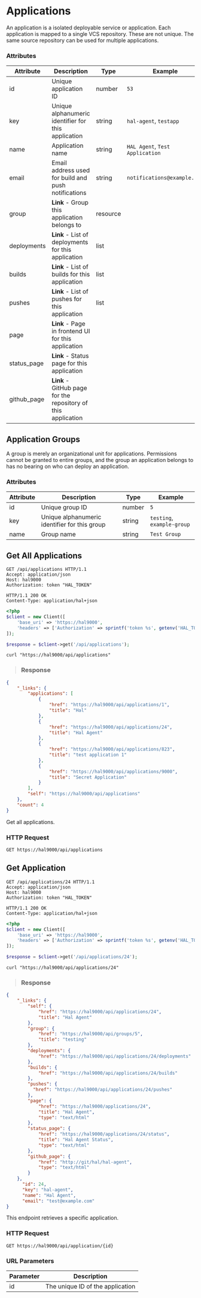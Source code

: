 # Applications

An application is a isolated deployable service or application. Each application is mapped to
a single VCS repository. These are not unique. The same source repository can be used
for multiple applications.

### Attributes

Attribute       | Description                                                   | Type     | Example
--------------- | ------------------------------------------------------------- | -------- | -------------
id              | Unique application ID                                         | number   | `53`
key             | Unique alphanumeric identifier for this application           | string   | `hal-agent`, `testapp`
name            | Application name                                              | string   | `HAL Agent`, `Test Application`
email           | Email address used for build and push notifications           | string   | `notifications@example.com`
group           | **Link** - Group this application belongs to                  | resource |
deployments     | **Link** - List of deployments for this application           | list     |
builds          | **Link** - List of builds for this application                | list     |
pushes          | **Link** - List of pushes for this application                | list     |
page            | **Link** - Page in frontend UI for this application           |
status_page     | **Link** - Status page for this application                   |
github_page     | **Link** - GitHub page for the repository of this application |

## Application Groups

A group is merely an organizational unit for applications. Permissions cannot be granted to entire groups, and the group
an application belongs to has no bearing on who can deploy an application.

### Attributes

Attribute       | Description                                         | Type     | Example
--------------- | --------------------------------------------------- | -------- | -------------
id              | Unique group ID                                     | number   | `5`
key             | Unique alphanumeric identifier for this group       | string   | `testing`, `example-group`
name            | Group name                                          | string   | `Test Group`


## Get All Applications

```http
GET /api/applications HTTP/1.1
Accept: application/json
Host: hal9000
Authorization: token "HAL_TOKEN"
```

``` http
HTTP/1.1 200 OK
Content-Type: application/hal+json
```

```php
<?php
$client = new Client([
    'base_uri' => 'https://hal9000',
    'headers' => ['Authorization' => sprintf('token %s', getenv('HAL_TOKEN'))]
]);

$response = $client->get('/api/applications');
```

```shell
curl "https://hal9000/api/applications"
```

> ### Response

```json
{
    "_links": {
        "applications": [
            {
                "href": "https://hal9000/api/applications/1",
                "title": "Hal"
            },
            {
                "href": "https://hal9000/api/applications/24",
                "title": "Hal Agent"
            },
            {
                "href": "https://hal9000/api/applications/823",
                "title": "test application 1"
            },
            {
                "href": "https://hal9000/api/applications/9000",
                "title": "Secret Application"
            }
        ],
        "self": "https://hal9000/api/applications"
    },
    "count": 4
}
```

Get all applications.

### HTTP Request

`GET https://hal9000/api/applications`

## Get Application

```http
GET /api/applications/24 HTTP/1.1
Accept: application/json
Host: hal9000
Authorization: token "HAL_TOKEN"
```

``` http
HTTP/1.1 200 OK
Content-Type: application/hal+json
```

```php
<?php
$client = new Client([
    'base_uri' => 'https://hal9000',
    'headers' => ['Authorization' => sprintf('token %s', getenv('HAL_TOKEN'))]
]);

$response = $client->get('/api/applications/24');
```

```shell
curl "https://hal9000/api/applications/24"
```

> ### Response

```json
{
    "_links": {
        "self": {
            "href": "https://hal9000/api/applications/24",
            "title": "Hal Agent"
        },
        "group": {
            "href": "https://hal9000/api/groups/5",
            "title": "testing"
        },
        "deployments": {
            "href": "https://hal9000/api/applications/24/deployments"
        },
        "builds": {
            "href": "https://hal9000/api/applications/24/builds"
        },
        "pushes": {
          "href": "https://hal9000/api/applications/24/pushes"
        },
        "page": {
            "href": "https://hal9000/applications/24",
            "title": "Hal Agent",
            "type": "text/html"
        },
        "status_page": {
            "href": "https://hal9000/applications/24/status",
            "title": "Hal Agent Status",
            "type": "text/html"
        },
        "github_page": {
            "href": "http://git/hal/hal-agent",
            "type": "text/html"
        }
    },
      "id": 24,
      "key": "hal-agent",
      "name": "Hal Agent",
      "email": "test@example.com"
}
```

This endpoint retrieves a specific application.

### HTTP Request

`GET https://hal9000/api/application/{id}`

### URL Parameters

Parameter | Description
--------- | -----------
id        | The unique ID of the application
